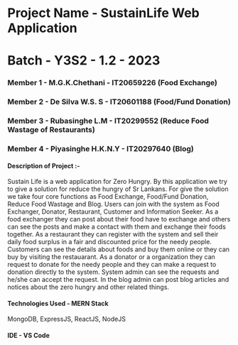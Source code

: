 
# Project Name - **SustainLife Web Application**
# Batch - Y3S2 - 1.2 - 2023

### Member 1 -  M.G.K.Chethani - IT20659226 (Food Exchange)
### Member 2 - De Silva W.S. S - IT20601188 (Food/Fund Donation)
### Member 3 - Rubasinghe L.M - IT20299552 (Reduce Food Wastage of Restaurants)
### Member 4 - Piyasinghe H.K.N.Y - IT20297640 (Blog)


#### Description of Project :- 
Sustain Life is a web application for Zero Hungry. By this application we try to give a solution for reduce the hungry of Sr Lankans. For give the solution we take four core functions as Food Exchange, Food/Fund Donation, Reduce Food Wastage and Blog. Users can join with the system as Food Exchanger, Donator, Restaurant, Customer and Information Seeker. As a food exchanger they can post about their food have to exchange and others can see the posts and make a contact with them and exchange their foods together. 
As a restaurant they can register with the system and sell their daily food surplus in a fair and discounted price for the needy people. Customers can see the details about foods
and buy them online or they can buy by visiting the restauarant. As a donator or a organization they can request to donate for the needy people and they can make a request
to donation directly to the system. System admin can see the requests and he/she can accept the request. In the blog admin can post blog articles and notices about the zero hungry
and other related things.

#### Technologies Used - MERN Stack
MongoDB, ExpressJS, ReactJS, NodeJS

#### IDE - VS Code




